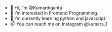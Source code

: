 - 👋 Hi, I’m @Kumardiganta
- 👀 I’m interested in Frontend Programming.
- 🌱 I’m currently learning python and javascript.
- 📫 You can reach me on Instagram @kumars_1

<!---
Kumardiganta/Kumardiganta is a ✨ special ✨ repository because its `README.md` (this file) appears on your GitHub profile.
You can click the Preview link to take a look at your changes.
--->

